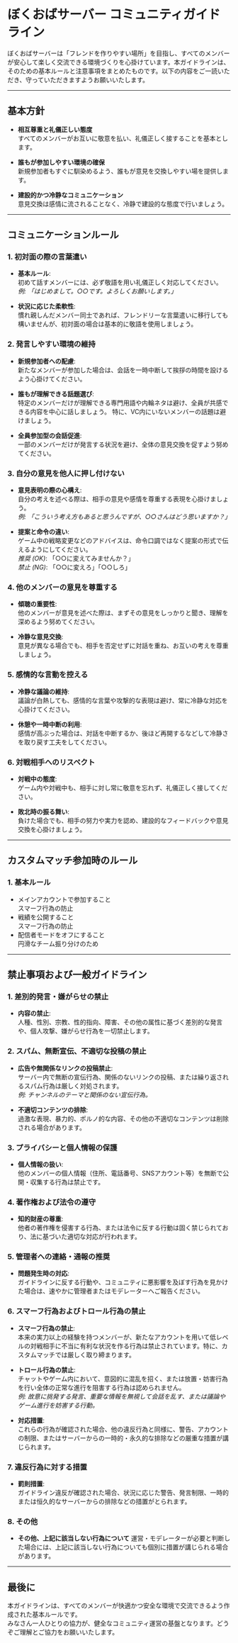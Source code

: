 # ぼくおばサーバー コミュニティガイドライン

ぼくおばサーバーは「フレンドを作りやすい場所」を目指し、すべてのメンバーが安心して楽しく交流できる環境づくりを心掛けています。本ガイドラインは、そのための基本ルールと注意事項をまとめたものです。以下の内容をご一読いただき、守っていただきますようお願いいたします。

---

## 基本方針

- **相互尊重と礼儀正しい態度**  
  すべてのメンバーがお互いに敬意を払い、礼儀正しく接することを基本とします。

- **誰もが参加しやすい環境の確保**  
  新規参加者もすぐに馴染めるよう、誰もが意見を交換しやすい場を提供します。

- **建設的かつ冷静なコミュニケーション**  
  意見交換は感情に流されることなく、冷静で建設的な態度で行いましょう。

---

## コミュニケーションルール

### 1. 初対面の際の言葉遣い

- **基本ルール**:  
  初めて話すメンバーには、必ず敬語を用い礼儀正しく対応してください。  
  *例: 「はじめまして。○○です。よろしくお願いします。」*

- **状況に応じた柔軟性**:  
  慣れ親しんだメンバー同士であれば、フレンドリーな言葉遣いに移行しても構いませんが、初対面の場合は基本的に敬語を使用しましょう。

### 2. 発言しやすい環境の維持

- **新規参加者への配慮**:  
  新たなメンバーが参加した場合は、会話を一時中断して挨拶の時間を設けるよう心掛けてください。  

- **誰もが理解できる話題選び**:  
  特定のメンバーだけが理解できる専門用語や内輪ネタは避け、全員が共感できる内容を中心に話しましょう。 特に、VC内にいないメンバーの話題は避けましょう。

- **全員参加型の会話促進**:  
  一部のメンバーだけが発言する状況を避け、全体の意見交換を促すよう努めてください。

### 3. 自分の意見を他人に押し付けない

- **意見表明の際の心構え**:  
  自分の考えを述べる際は、相手の意見や感情を尊重する表現を心掛けましょう。  
  *例: 「こういう考え方もあると思うんですが、○○さんはどう思いますか？」*

- **提案と命令の違い**:  
  ゲーム中の戦略変更などのアドバイスは、命令口調ではなく提案の形式で伝えるようにしてください。  
  *推奨 (OK)*: 「○○に変えてみませんか？」  
  *禁止 (NG)*: 「○○に変えろ」「○○しろ」

### 4. 他のメンバーの意見を尊重する

- **傾聴の重要性**:  
  他のメンバーが意見を述べた際は、まずその意見をしっかりと聞き、理解を深めるよう努めてください。  

- **冷静な意見交換**:  
  意見が異なる場合でも、相手を否定せずに対話を重ね、お互いの考えを尊重しましょう。

### 5. 感情的な言動を控える

- **冷静な議論の維持**:  
  議論が白熱しても、感情的な言葉や攻撃的な表現は避け、常に冷静な対応を心掛けてください。  

- **休憩や一時中断の利用**:  
  感情が高ぶった場合は、対話を中断するか、後ほど再開するなどして冷静さを取り戻す工夫をしてください。

### 6. 対戦相手へのリスペクト

- **対戦中の態度**:  
  ゲーム内や対戦中も、相手に対し常に敬意を忘れず、礼儀正しく接してください。  

- **敗北時の振る舞い**:  
  負けた場合でも、相手の努力や実力を認め、建設的なフィードバックや意見交換を心掛けましょう。

---

## カスタムマッチ参加時のルール

### 1. 基本ルール

- メインアカウントで参加すること  
  スマーフ行為の防止
- 戦績を公開すること  
  スマーフ行為の防止
- 配信者モードをオフにすること  
  円滑なチーム振り分けのため

---

## 禁止事項および一般ガイドライン

### 1. 差別的発言・嫌がらせの禁止

- **内容の禁止**:  
  人種、性別、宗教、性的指向、障害、その他の属性に基づく差別的な発言や、個人攻撃、嫌がらせ行為を一切禁止します。  

### 2. スパム、無断宣伝、不適切な投稿の禁止

- **広告や無関係なリンクの投稿禁止**:  
  サーバー内で無断の宣伝行為、関係のないリンクの投稿、または繰り返されるスパム行為は厳しく対処されます。  
  *例: チャンネルのテーマと関係のない宣伝行為。*

- **不適切コンテンツの排除**:  
  過激な表現、暴力的、ポルノ的な内容、その他の不適切なコンテンツは削除される場合があります。

### 3. プライバシーと個人情報の保護

- **個人情報の扱い**:  
  他のメンバーの個人情報（住所、電話番号、SNSアカウント等）を無断で公開・収集する行為は禁止です。

### 4. 著作権および法令の遵守

- **知的財産の尊重**:  
  他者の著作権を侵害する行為、または法令に反する行動は固く禁じられており、法に基づいた適切な対応が行われます。

### 5. 管理者への連絡・通報の推奨

- **問題発生時の対応**:  
  ガイドラインに反する行動や、コミュニティに悪影響を及ぼす行為を見かけた場合は、速やかに管理者またはモデレーターへご報告ください。

### 6. スマーフ行為およびトロール行為の禁止

- **スマーフ行為の禁止**:  
  本来の実力以上の経験を持つメンバーが、新たなアカウントを用いて低レベルの対戦相手に不当に有利な状況を作る行為は禁止されています。特に、カスタムマッチでは厳しく取り締まります。

- **トロール行為の禁止**:  
  チャットやゲーム内において、意図的に混乱を招く、または放置・妨害行為を行い全体の正常な進行を阻害する行為は認められません。  
  *例: 故意に挑発する発言、重要な情報を無視して会話を乱す、または議論やゲーム進行を妨害する行動。*

- **対応措置**:  
  これらの行為が確認された場合、他の違反行為と同様に、警告、アカウントの制限、またはサーバーからの一時的・永久的な排除などの厳重な措置が講じられます。

### 7. 違反行為に対する措置

- **罰則措置**:  
  ガイドライン違反が確認された場合、状況に応じた警告、発言制限、一時的または恒久的なサーバーからの排除などの措置がとられます。

### 8. その他

- **その他、上記に該当しない行為について**
  運営・モデレーターが必要と判断した場合には、上記に該当しない行為についても個別に措置が講じられる場合があります。

---

## 最後に

本ガイドラインは、すべてのメンバーが快適かつ安全な環境で交流できるよう作成された基本ルールです。  
みなさん一人ひとりの協力が、健全なコミュニティ運営の基盤となります。どうぞご理解とご協力をお願いいたします。

